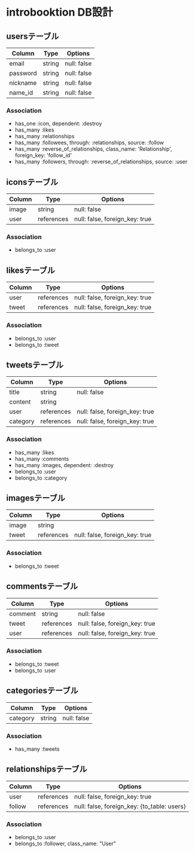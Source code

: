 # introbooktion DB設計
## usersテーブル
|Column|Type|Options|
|------|----|-------|
|email|string|null: false|
|password|string|null: false|
|nickname|string|null: false|
|name_id|string|null: false|
### Association
- has_one :icon, dependent: :destroy
- has_many :likes
- has_many :relationships
- has_many :followees, through: :relationships, source: :follow
- has_many :reverse_of_relationships, class_name: 'Relationship', foreign_key: 'follow_id'
- has_many :followers, through: :reverse_of_relationships, source: :user

## iconsテーブル
|Column|Type|Options|
|------|----|-------|
|image|string|null: false|
|user|references|null: false, foreign_key: true|
### Association
- belongs_to :user

## likesテーブル
|Column|Type|Options|
|------|----|-------|
|user|references|null: false, foreign_key: true|
|tweet|references|null: false, foreign_key: true|
### Association
- belongs_to :user
- belongs_to :tweet

## tweetsテーブル
|Column|Type|Options|
|------|----|-------|
|title|string|null: false|
|content|string||
|user|references|null: false, foreign_key: true|
|category|references|null: false, foreign_key: true|
### Association
- has_many :likes
- has_many :comments
- has_many :images, dependent: :destroy
- belongs_to :user
- belongs_to :category

## imagesテーブル
|Column|Type|Options|
|------|----|-------|
|image|string||
|tweet|references|null: false, foreign_key: true|
### Association
- belongs_to :tweet

## commentsテーブル
|Column|Type|Options|
|------|----|-------|
|comment|string|null: false|
|tweet|references|null: false, foreign_key: true|
|user|references|null: false, foreign_key: true|
### Association
- belongs_to :tweet
- belongs_to :user

## categoriesテーブル
|Column|Type|Options|
|------|----|-------|
|category|string|null: false|
### Association
- has_many :tweets

## relationshipsテーブル
|Column|Type|Options|
|------|----|-------|
|user|references|null: false, foreign_key: true|
|follow|references|null: false, foreign_key: {to_table: users}|
### Association
- belongs_to :user
- belongs_to :follower, class_name: "User"